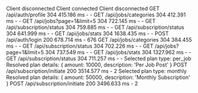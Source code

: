 
Client disconnected
Client connected
Client disconnected
GET /api/auth/profile 304 415.186 ms - -
GET /api/jobs/categories 304 412.391 ms - -
GET /api/jobs?page=1&limit=5 304 722.145 ms - -
GET /api/subscription/status 304 759.885 ms - -
GET /api/subscription/status 304 641.999 ms - -
GET /api/jobs/stats 304 1638.435 ms - -
POST /api/auth/login 200 678.714 ms - 676
GET /api/jobs/categories 304 384.455 ms - -
GET /api/subscription/status 304 702.226 ms - -
GET /api/jobs?page=1&limit=5 304 737.549 ms - -
GET /api/jobs/stats 304 1327.962 ms - -
GET /api/subscription/status 304 711.257 ms - -
Selected plan type: per_job
Resolved plan details: { amount: 10000, description: 'Per Job Post' }
POST /api/subscription/initiate 200 3514.577 ms - 2
Selected plan type: monthly
Resolved plan details: { amount: 50000, description: 'Monthly Subscription' }
POST /api/subscription/initiate 200 3496.633 ms - 2
